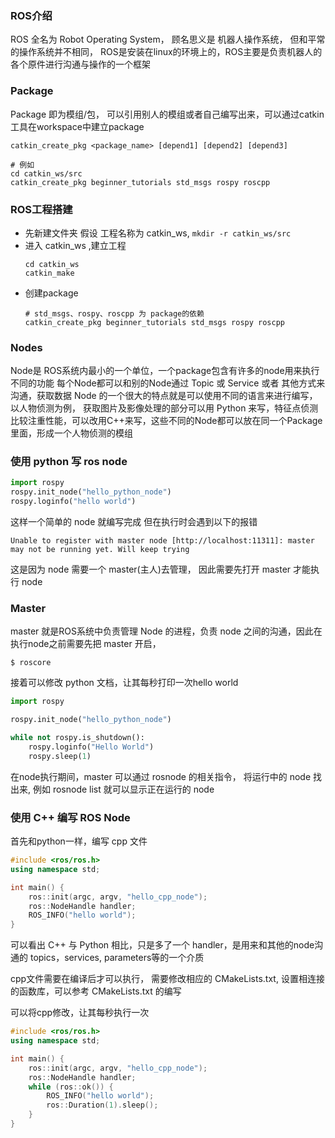 ### ROS介绍
ROS 全名为 Robot Operating System， 顾名思义是 机器人操作系统， 但和平常的操作系统并不相同， ROS是安装在linux的环境上的，ROS主要是负责机器人的各个原件进行沟通与操作的一个框架

### Package
Package 即为模组/包， 可以引用别人的模组或者自己编写出来，可以通过catkin工具在workspace中建立package
```shell
catkin_create_pkg <package_name> [depend1] [depend2] [depend3]

# 例如
cd catkin_ws/src
catkin_create_pkg beginner_tutorials std_msgs rospy roscpp
```
### ROS工程搭建
+ 先新建文件夹 假设 工程名称为 catkin_ws, `mkdir -r catkin_ws/src`
+ 进入 catkin_ws ,建立工程
    ```
    cd catkin_ws
    catkin_make
    ```
+ 创建package
    ```shell
    # std_msgs、rospy、roscpp 为 package的依赖
    catkin_create_pkg beginner_tutorials std_msgs rospy roscpp
    ```

### Nodes
Node是 ROS系统内最小的一个单位，一个package包含有许多的node用来执行不同的功能
每个Node都可以和别的Node通过 Topic 或 Service 或者 其他方式来沟通，获取数据
Node 的一个很大的特点就是可以使用不同的语言来进行编写， 以人物侦测为例， 获取图片及影像处理的部分可以用 Python 来写，特征点侦测比较注重性能，可以改用C++来写，这些不同的Node都可以放在同一个Package里面，形成一个人物侦测的模组


### 使用 python 写 ros node
```python
import rospy
rospy.init_node("hello_python_node")
rospy.loginfo("hello world")
```
这样一个简单的 node 就编写完成
但在执行时会遇到以下的报错
```
Unable to register with master node [http://localhost:11311]: master may not be running yet. Will keep trying
```
这是因为 node 需要一个 master(主人)去管理， 因此需要先打开 master 才能执行 node

### Master
master 就是ROS系统中负责管理 Node 的进程，负责 node 之间的沟通，因此在执行node之前需要先把 master 开启，
```shell
$ roscore
```

接着可以修改 python 文档，让其每秒打印一次hello world
```python
import rospy

rospy.init_node("hello_python_node")

while not rospy.is_shutdown():
    rospy.loginfo("Hello World")
    rospy.sleep(1)
```

在node执行期间，master 可以通过 rosnode 的相关指令， 将运行中的 node 找出来, 例如 rosnode list 就可以显示正在运行的 node

### 使用 C++ 编写 ROS Node
首先和python一样，编写 cpp 文件
```cpp
#include <ros/ros.h>
using namespace std;

int main() {
    ros::init(argc, argv, "hello_cpp_node");
    ros::NodeHandle handler;
    ROS_INFO("hello world");
}
```

可以看出 C++ 与 Python 相比，只是多了一个 handler，是用来和其他的node沟通的 topics，services, parameters等的一个介质

cpp文件需要在编译后才可以执行， 需要修改相应的 CMakeLists.txt, 设置相连接的函数库，可以参考 CMakeLists.txt 的编写

可以将cpp修改，让其每秒执行一次
```cpp
#include <ros/ros.h>
using namespace std;

int main() {
    ros::init(argc, argv, "hello_cpp_node");
    ros::NodeHandle handler;
    while (ros::ok()) {
        ROS_INFO("hello world");
        ros::Duration(1).sleep();
    }
}
```

